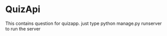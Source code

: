 # QuizApi
This contains question for quizapp.
just type python manage.py runserver to run the server
